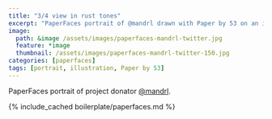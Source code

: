 ```yaml
---
title: "3/4 view in rust tones"
excerpt: "PaperFaces portrait of @mandrl drawn with Paper by 53 on an iPad."
image: 
  path: &image /assets/images/paperfaces-mandrl-twitter.jpg 
  feature: *image
  thumbnail: /assets/images/paperfaces-mandrl-twitter-150.jpg
categories: [paperfaces]
tags: [portrait, illustration, Paper by 53]
---
```


PaperFaces portrait of project donator [@mandrl](https://twitter.com/mandrl).

{% include_cached boilerplate/paperfaces.md %}
